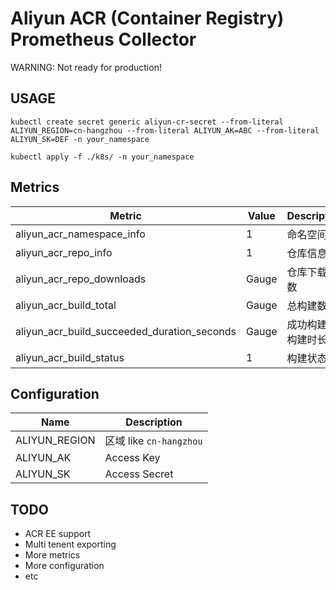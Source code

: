 Aliyun ACR (Container Registry) Prometheus Collector
====================================================

WARNING: Not ready for production!

USAGE
-----
```
kubectl create secret generic aliyun-cr-secret --from-literal ALIYUN_REGION=cn-hangzhou --from-literal ALIYUN_AK=ABC --from-literal ALIYUN_SK=DEF -n your_namespace

kubectl apply -f ./k8s/ -n your_namespace
```

Metrics
-------

| Metric                                      | Value         | Description        |
| -------------                               | ------------- | -------            |
| aliyun_acr_namespace_info                   | 1             | 命名空间           |
| aliyun_acr_repo_info                        | 1             | 仓库信息           |
| aliyun_acr_repo_downloads                   | Gauge         | 仓库下载次数       |
| aliyun_acr_build_total                      | Gauge         | 总构建数量         |
| aliyun_acr_build_succeeded_duration_seconds | Gauge         | 成功构建的构建时长 |
| aliyun_acr_build_status                     | 1         | 构建状态           |

Configuration
-------------

| Name          | Description             |
| ------------- | -------------           |
| ALIYUN_REGION | 区域 like `cn-hangzhou` |
| ALIYUN_AK     | Access Key              |
| ALIYUN_SK     | Access Secret           |

TODO
----
+ ACR EE support
+ Multi tenent exporting
+ More metrics
+ More configuration
+ etc
